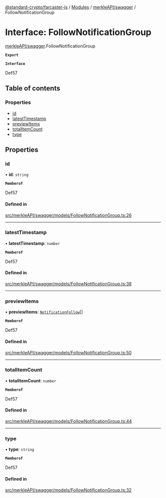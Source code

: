 [@standard-crypto/farcaster-js](../README.md) / [Modules](../modules.md) / [merkleAPI/swagger](../modules/merkleAPI_swagger.md) / FollowNotificationGroup

# Interface: FollowNotificationGroup

[merkleAPI/swagger](../modules/merkleAPI_swagger.md).FollowNotificationGroup

**`Export`**

**`Interface`**

Def57

## Table of contents

### Properties

- [id](merkleAPI_swagger.FollowNotificationGroup.md#id)
- [latestTimestamp](merkleAPI_swagger.FollowNotificationGroup.md#latesttimestamp)
- [previewItems](merkleAPI_swagger.FollowNotificationGroup.md#previewitems)
- [totalItemCount](merkleAPI_swagger.FollowNotificationGroup.md#totalitemcount)
- [type](merkleAPI_swagger.FollowNotificationGroup.md#type)

## Properties

### id

• **id**: `string`

**`Memberof`**

Def57

#### Defined in

[src/merkleAPI/swagger/models/FollowNotificationGroup.ts:26](https://github.com/standard-crypto/farcaster-js/blob/main/src/merkleAPI/swagger/models/FollowNotificationGroup.ts#L26)

___

### latestTimestamp

• **latestTimestamp**: `number`

**`Memberof`**

Def57

#### Defined in

[src/merkleAPI/swagger/models/FollowNotificationGroup.ts:38](https://github.com/standard-crypto/farcaster-js/blob/main/src/merkleAPI/swagger/models/FollowNotificationGroup.ts#L38)

___

### previewItems

• **previewItems**: [`NotificationFollow`](merkleAPI_swagger.NotificationFollow.md)[]

**`Memberof`**

Def57

#### Defined in

[src/merkleAPI/swagger/models/FollowNotificationGroup.ts:50](https://github.com/standard-crypto/farcaster-js/blob/main/src/merkleAPI/swagger/models/FollowNotificationGroup.ts#L50)

___

### totalItemCount

• **totalItemCount**: `number`

**`Memberof`**

Def57

#### Defined in

[src/merkleAPI/swagger/models/FollowNotificationGroup.ts:44](https://github.com/standard-crypto/farcaster-js/blob/main/src/merkleAPI/swagger/models/FollowNotificationGroup.ts#L44)

___

### type

• **type**: `string`

**`Memberof`**

Def57

#### Defined in

[src/merkleAPI/swagger/models/FollowNotificationGroup.ts:32](https://github.com/standard-crypto/farcaster-js/blob/main/src/merkleAPI/swagger/models/FollowNotificationGroup.ts#L32)
